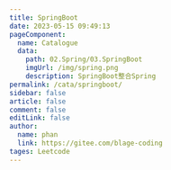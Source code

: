 ```yaml
---
title: SpringBoot
date: 2023-05-15 09:49:13
pageComponent: 
  name: Catalogue
  data: 
    path: 02.Spring/03.SpringBoot
    imgUrl: /img/spring.png
    description: SpringBoot整合Spring
permalink: /cata/springboot/
sidebar: false
article: false
comment: false
editLink: false
author: 
  name: phan
  link: https://gitee.com/blage-coding
tages: Leetcode
---
```

